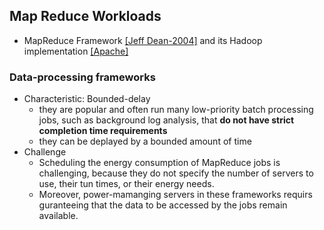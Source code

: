 ## Map Reduce Workloads


- MapReduce Framework [[Jeff Dean-2004]](http://static.googleusercontent.com/media/research.google.com/en/us/archive/mapreduce-osdi04.pdf) and its Hadoop implementation [[Apache]](http://hadoop.apache.org/) 


### Data-processing frameworks
- Characteristic: Bounded-delay
  - they are popular and often run many low-priority batch processing jobs, such as background log analysis, that **do not have strict completion time requirements**
  - they can be deplayed by a bounded amount of time
- Challenge
  - Scheduling the energy consumption of MapReduce jobs is challenging, because they do not specify the number of servers to use, their tun times, or their energy needs.
  - Moreover, power-mamanging servers in these frameworks requirs guranteeing that the data to be accessed by the jobs remain available.
  
